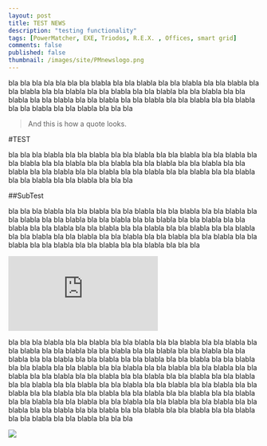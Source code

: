 ```yaml
---
layout: post
title: TEST NEWS
description: "testing functionality"
tags: [PowerMatcher, EXE, Triodos, R.E.X. , Offices, smart grid]
comments: false
published: false
thumbnail: /images/site/PMnewslogo.png
---
```

bla bla bla bla bla bla bla blabla bla bla blabla bla bla blabla bla bla blabla bla bla blabla bla bla blabla bla bla blabla bla bla blabla bla bla blabla bla bla blabla bla bla blabla bla bla blabla bla bla blabla bla bla blabla bla bla blabla bla bla blabla bla bla blabla bla bla bla

> And this is how a quote looks.

#TEST

bla bla bla blabla bla bla blabla bla bla blabla bla bla blabla bla bla blabla bla bla blabla bla bla blabla bla bla blabla bla bla blabla bla bla blabla bla bla blabla bla bla blabla bla bla blabla bla bla blabla bla bla blabla bla bla blabla bla bla blabla bla bla blabla bla bla bla

##SubTest

bla bla bla blabla bla bla blabla bla bla blabla bla bla blabla bla bla blabla bla bla blabla bla bla blabla bla bla blabla bla bla blabla bla bla blabla bla bla blabla bla bla blabla bla bla blabla bla bla blabla bla bla blabla bla bla blabla bla bla blabla bla bla blabla bla bla blabla bla bla blabla bla bla blabla bla bla blabla bla bla blabla bla bla blabla bla bla blabla bla bla bla


<iframe src="http://www.youtube.com/embed/Zz4OpVwYWYE" frameborder="0" allowfullscreen></iframe>
 
bla bla bla blabla bla bla blabla bla bla blabla bla bla blabla bla bla blabla bla bla blabla bla bla blabla bla bla blabla bla bla blabla bla bla blabla bla bla blabla bla bla blabla bla bla blabla bla bla blabla bla bla blabla bla bla blabla bla bla blabla bla bla blabla bla bla blabla bla bla blabla bla bla blabla bla bla blabla bla bla blabla bla bla blabla bla bla blabla bla bla blabla bla bla blabla bla bla blabla bla bla blabla bla bla blabla bla bla blabla bla bla blabla bla bla blabla bla bla blabla bla bla blabla bla bla blabla bla bla blabla bla bla blabla bla bla blabla bla bla blabla bla bla blabla bla bla blabla bla bla blabla bla bla blabla bla bla blabla bla bla blabla bla bla blabla bla bla blabla bla bla blabla bla bla blabla bla bla blabla bla bla bla

<img src="https://www.ecn.nl/typo3temp/pics/c23590ae5a.jpg">
